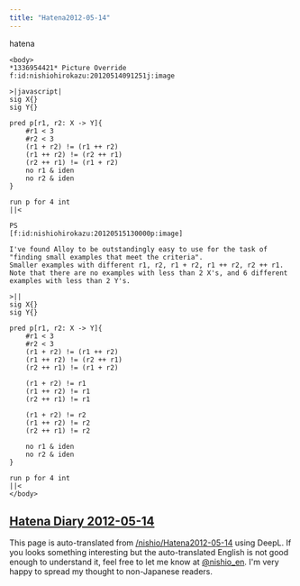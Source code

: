 ```yaml
---
title: "Hatena2012-05-14"
---
```


hatena

```
<body>
*1336954421* Picture Override
f:id:nishiohirokazu:20120514091251j:image

>|javascript|
sig X{}
sig Y{}

pred p[r1, r2: X -> Y]{
	#r1 < 3
	#r2 < 3
	(r1 + r2) != (r1 ++ r2)
	(r1 ++ r2) != (r2 ++ r1)
	(r2 ++ r1) != (r1 + r2)
	no r1 & iden
	no r2 & iden
}

run p for 4 int
||<

PS
[f:id:nishiohirokazu:20120515130000p:image]

I've found Alloy to be outstandingly easy to use for the task of "finding small examples that meet the criteria".
Smaller examples with different r1, r2, r1 + r2, r1 ++ r2, r2 ++ r1. Note that there are no examples with less than 2 X's, and 6 different examples with less than 2 Y's.

>||
sig X{}
sig Y{}

pred p[r1, r2: X -> Y]{
	#r1 < 3
	#r2 < 3
	(r1 + r2) != (r1 ++ r2)
	(r1 ++ r2) != (r2 ++ r1)
	(r2 ++ r1) != (r1 + r2)

	(r1 + r2) != r1
	(r1 ++ r2) != r1
	(r2 ++ r1) != r1

	(r1 + r2) != r2
	(r1 ++ r2) != r2
	(r2 ++ r1) != r2
	
	no r1 & iden
	no r2 & iden
}

run p for 4 int
||<
</body>
```


[Hatena Diary 2012-05-14](https://nishiohirokazu.hatenadiary.org/archive/2012/05/14)
---
This page is auto-translated from [/nishio/Hatena2012-05-14](https://scrapbox.io/nishio/Hatena2012-05-14) using DeepL. If you looks something interesting but the auto-translated English is not good enough to understand it, feel free to let me know at [@nishio_en](https://twitter.com/nishio_en). I'm very happy to spread my thought to non-Japanese readers.